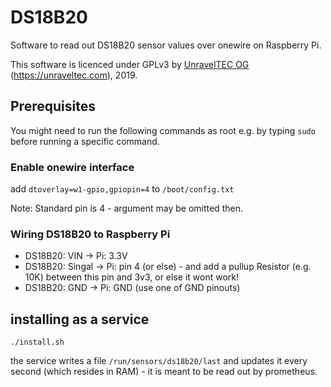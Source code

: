 # DS18B20

Software to read out DS18B20 sensor values over onewire on Raspberry Pi.

This software is licenced under GPLv3 by [UnravelTEC OG](https://unraveltec.com) (https://unraveltec.com), 2019.

## Prerequisites

You might need to run the following commands as root e.g. by typing `sudo` before running a specific command.

### Enable onewire interface

add `dtoverlay=w1-gpio,gpiopin=4` to `/boot/config.txt`

Note: Standard pin is 4 - argument may be omitted then.

### Wiring DS18B20 to Raspberry Pi
- DS18B20: VIN -> Pi: 3.3V
- DS18B20: Singal -> Pi: pin 4 (or else) - and add a pullup Resistor (e.g. 10K) between this pin and 3v3, or else it wont work!
- DS18B20: GND -> Pi: GND (use one of GND pinouts)


## installing as a service

```
./install.sh
```

the service writes a file `/run/sensors/ds18b20/last` and updates it every second (which resides in RAM) - it is meant to be read out by prometheus.
